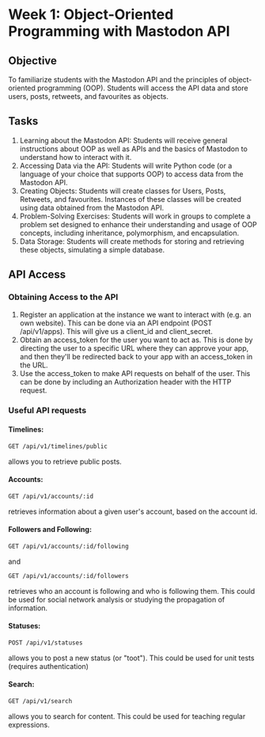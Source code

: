# Week 1: Object-Oriented Programming with Mastodon API
## Objective
To familiarize students with the Mastodon API and the principles of object-oriented programming (OOP).
Students will access the API data and store users, posts, retweets, and favourites as objects.
## Tasks
1. Learning about the Mastodon API: Students will receive general instructions about OOP as well as APIs and the basics of Mastodon to understand how to interact with it.
2. Accessing Data via the API: Students will write Python code (or a language of your choice that supports OOP) to access data from the Mastodon API.
3. Creating Objects: Students will create classes for Users, Posts, Retweets, and favourites. Instances of these classes will be created using data obtained from the Mastodon API.
4. Problem-Solving Exercises: Students will work in groups to complete a problem set designed to enhance their understanding and usage of OOP concepts, including inheritance, polymorphism, and encapsulation.
5. Data Storage: Students will create methods for storing and retrieving these objects, simulating a simple database.

## API Access
### Obtaining Access to the API
1.	Register an application at the instance we want to interact with (e.g. an own website). This can be done via an API endpoint (POST /api/v1/apps). This will give us a client_id and client_secret.
2.	Obtain an access_token for the user you want to act as. This is done by directing the user to a specific URL where they can approve your app, and then they'll be redirected back to your app with an access_token in the URL.
3.	Use the access_token to make API requests on behalf of the user. This can be done by including an Authorization header with the HTTP request.







### Useful API requests
#### Timelines: 
```bash
GET /api/v1/timelines/public
``` 
allows you to retrieve public posts. 
#### Accounts: 
```bash
GET /api/v1/accounts/:id 
```
retrieves information about a given user's account, based on the account id.
#### Followers and Following: 
```bash
GET /api/v1/accounts/:id/following
```
and 
```bash
GET /api/v1/accounts/:id/followers
```
retrieves who an account is following and who is following them. This could be used for social network analysis or studying the propagation of information.
#### Statuses: 
```bash
POST /api/v1/statuses
```
allows you to post a new status (or "toot"). This could be used for unit tests (requires authentication)
#### Search: 
```bash
GET /api/v1/search
 ```
allows you to search for content. This could be used for teaching regular expressions.

